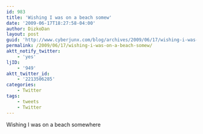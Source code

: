 ```yaml
---
id: 983
title: 'Wishing I was on a beach somew'
date: '2009-06-17T18:27:58-04:00'
author: DizkoDan
layout: post
guid: 'http://www.cyberjunx.com/blog/archives/2009/06/17/wishing-i-was-on-a-beach-somew/'
permalink: /2009/06/17/wishing-i-was-on-a-beach-somew/
aktt_notify_twitter:
    - 'yes'
ljID:
    - '949'
aktt_twitter_id:
    - '2213506285'
categories:
    - Twitter
tags:
    - tweets
    - Twitter
---
```


Wishing I was on a beach somewhere